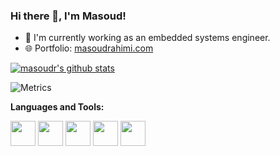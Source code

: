 ### Hi there 👋, I'm Masoud!
- 💼 I'm currently working as an embedded systems engineer.
- 🌐 Portfolio: [masoudrahimi.com](https://masoudrahimi.com)

<a href="https://github.com/masoudr">
  <img align="center" src="https://github-readme-stats.vercel.app/api?username=masoudr&show_icons=true&theme=tokyonight&include_all_commits=true" alt="masoudr's github stats" />
</a>

![Metrics](https://metrics.lecoq.io/masoudr?template=classic&base.activity=0&base.community=0&base.repositories=0&base.metadata=0&stackoverflow=1&languages=1&languages.limit=8&languages.colors=github&languages.threshold=0%25&stackoverflow.user=6700019&stackoverflow.sections=answers-top%2C%20questions-top&stackoverflow.limit=1&stackoverflow.lines=1&config.timezone=UTC)

**Languages and Tools:**

<code><img height="40" src="https://img.icons8.com/color/240/000000/electronics.png"></code>
<code><img height="40" src="https://img.icons8.com/color/240/000000/c-plus-plus-logo.png"></code>
<code><img height="40" src="https://img.icons8.com/color/240/000000/python.png"></code>
<code><img height="40" src="https://img.icons8.com/color/240/000000/linux.png"></code>
<code><img height="40" src="https://img.icons8.com/fluent/240/000000/visual-studio-code-2019.png"></code>
